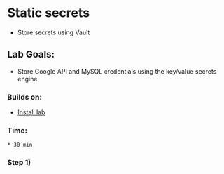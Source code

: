 # Static secrets

* Store secrets using Vault  

## Lab Goals:

* Store Google API and MySQL credentials using the key/value secrets engine

### Builds on:
* [Install lab](../lab01)

### Time:
    * 30 min

### Step 1) 